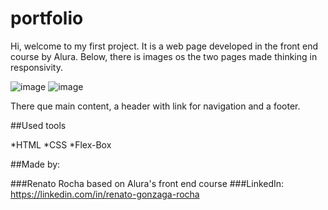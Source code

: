 # portfolio

Hi, welcome to my first project. It is a web page developed in the front end course by Alura.
Below, there is images os the two pages made thinking in responsivity.

![image](https://github.com/renatogrocha/portfolio/assets/95312669/573f40e7-5ff0-40ec-b9c5-89eff4964a7a)
![image](https://github.com/renatogrocha/portfolio/assets/95312669/b6eb7848-233c-4e40-b7eb-57ad84ee93b2)

There que main content, a header with link for navigation and a footer.

##Used tools

*HTML
*CSS
*Flex-Box

##Made by:

###Renato Rocha based on Alura's front end course
###LinkedIn: https://linkedin.com/in/renato-gonzaga-rocha
